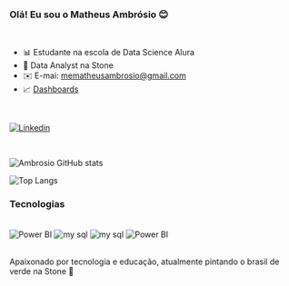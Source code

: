 
### Olá! Eu sou o Matheus Ambrósio 😊
<div><br/>

- 📊 Estudante na escola de Data Science Alura
- 💚 Data Analyst na Stone 
- ✉️ E-mai: mematheusambrosio@gmail.com
- 📈 [Dashboards](https://sites.google.com/stone.com.br/dashboards/dashboards)
<div><br/>


[![Linkedin](https://img.shields.io/badge/LinkedIn-0077B5?style=for-the-badge&logo=linkedin&logoColor=white)](https://www.linkedin.com/in/matheus-ambrosio-719608186/)

<div><br/>

![Ambrosio GitHub stats](https://github-readme-stats.vercel.app/api?username=ambrosioo&show_icons=true&theme=radical)

![Top Langs](https://github-readme-stats.vercel.app/api/top-langs/?username=ambrosioo&hide_progress=true)


### Tecnologias 

<div style="display: inline_block"><br/>
    <img align="center" alt="Power BI" src="https://img.shields.io/badge/Python-14354C?style=for-the-badge&logo=python&logoColor=white" /> 
    <img align="center" alt="my sql" src="https://img.shields.io/badge/MySQL-00000F?style=for-the-badge&logo=mysql&logoColor=white" /> 
     <img align="center" alt="my sql" src="https://img.shields.io/badge/Oracle-F80000?style=for-the-badge&logo=oracle&logoColor=black" /> 
          <img align="center" alt="Power BI" src="https://img.shields.io/badge/Power%20BI-F2C811.svg?style=for-the-badge&logo=Power-BI&logoColor=black" /> 
<div><br/>

Apaixonado por tecnologia e educação, atualmente pintando o brasil de verde na Stone 💚
<div><br/>
